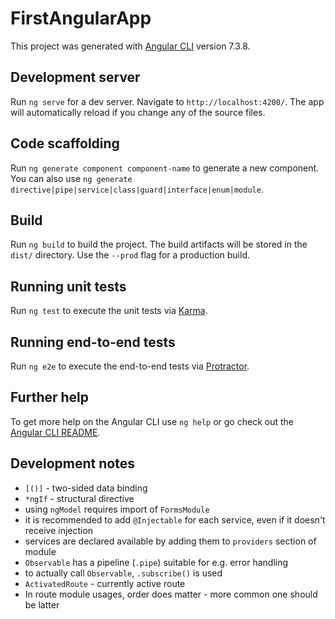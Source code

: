 # FirstAngularApp

This project was generated with [Angular CLI](https://github.com/angular/angular-cli) version 7.3.8.

## Development server

Run `ng serve` for a dev server. Navigate to `http://localhost:4200/`. The app will automatically reload if you change any of the source files.

## Code scaffolding

Run `ng generate component component-name` to generate a new component. You can also use `ng generate directive|pipe|service|class|guard|interface|enum|module`.

## Build

Run `ng build` to build the project. The build artifacts will be stored in the `dist/` directory. Use the `--prod` flag for a production build.

## Running unit tests

Run `ng test` to execute the unit tests via [Karma](https://karma-runner.github.io).

## Running end-to-end tests

Run `ng e2e` to execute the end-to-end tests via [Protractor](http://www.protractortest.org/).

## Further help

To get more help on the Angular CLI use `ng help` or go check out the [Angular CLI README](https://github.com/angular/angular-cli/blob/master/README.md).

## Development notes

* `[()]` - two-sided data binding
* `*ngIf` - structural directive
* using `ngModel` requires import of `FormsModule`
* it is recommended to add `@Injectable` for each service, even if it doesn't receive injection
* services are declared available by adding them to `providers` section of module
* `Observable` has a pipeline (`.pipe`) suitable for e.g. error handling
* to actually call `Observable`, `.subscribe()` is used
* `ActivatedRoute` - currently active route
* In route module usages, order does matter - more common one should be latter